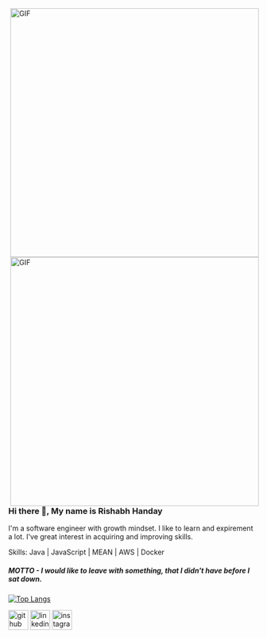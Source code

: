 <img align="right" alt="GIF" src="https://media.giphy.com/media/xT9IgzoKnwFNmISR8I/giphy.gif" width="500"/>
<img align="right" alt="GIF" src="https://media1.tenor.com/images/0660efe82fa3da42ed56eef013171835/tenor.gif" width="500"/>

### Hi there 👋, My name is Rishabh Handay
I'm a software engineer with growth mindset. I like to learn and expirement a lot. I've great interest in acquiring and improving skills.

Skills: Java | JavaScript | MEAN | AWS | Docker 
##### MOTTO - I would like to leave with something, that I didn't have before I sat down.

[![Top Langs](https://github-readme-stats.vercel.app/api/top-langs/?username=rishabhhanday)](https://github.com/anuraghazra/github-readme-stats)

[<img src='https://cdn.jsdelivr.net/npm/simple-icons@3.0.1/icons/github.svg' alt='github' height='40'>](https://github.com/rishabhhanday)  [<img src='https://cdn.jsdelivr.net/npm/simple-icons@3.0.1/icons/linkedin.svg' alt='linkedin' height='40'>](https://www.linkedin.com/in/rishabh-handay-46bb141b1/)  [<img src='https://cdn.jsdelivr.net/npm/simple-icons@3.0.1/icons/instagram.svg' alt='instagram' height='40'>](https://www.instagram.com/rishabh_handay/)  
